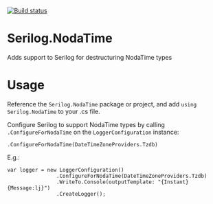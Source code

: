 [![Build status](https://ci.appveyor.com/api/projects/status/7hn6lvwv1ikxsxrn/branch/master?svg=true)](https://ci.appveyor.com/project/kingboyk/serilog-nodatime/branch/master)

# Serilog.NodaTime
Adds support to Serilog for destructuring NodaTime types

# Usage
Reference the `Serilog.NodaTime` package or project, and add `using Serilog.NodaTime` to your .cs file.

Configure Serilog to support NodaTime types by calling `.ConfigureForNodaTime` on the `LoggerConfiguration` instance:

`.ConfigureForNodaTime(DateTimeZoneProviders.Tzdb)`

E.g.:

    var logger = new LoggerConfiguration()
                    .ConfigureForNodaTime(DateTimeZoneProviders.Tzdb)
                    .WriteTo.Console(outputTemplate: "{Instant} {Message:lj}")
                    .CreateLogger();
